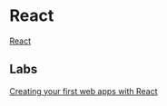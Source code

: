 # React

[React](https://reactjs.org/)

## Labs

[Creating your first web apps with React](https://docs.microsoft.com/en-us/learn/paths/react/)